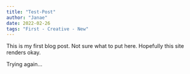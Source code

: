 ```yaml
---
title: "Test-Post"
author: "Janae"
date: 2022-02-26
tags: "First - Creative - New"
---
```


This is my first blog post. Not sure what to put here. Hopefully this site renders okay.

Trying again...
